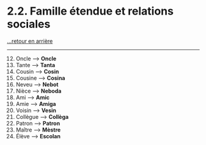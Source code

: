 # 2.2. Famille étendue et relations sociales

[...retour en arrière](../2/2.md)

---

12. Oncle  --> **Oncle**
13. Tante  --> **Tanta**
14. Cousin  --> **Cosin**
15. Cousine  --> **Cosina**
16. Neveu  --> **Nebot**
17. Nièce  --> **Neboda**
18. Ami  --> **Amic**
19. Amie  --> **Amiga**
20. Voisin  --> **Vesin**
21. Collègue  --> **Collèga**
22. Patron  --> **Patron**
23. Maître  --> **Mèstre**
24. Élève  --> **Escolan**
